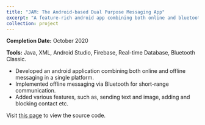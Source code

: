 ```yaml
---
title: "JAM: The Android-based Dual Purpose Messaging App"
excerpt: "A feature-rich android app combining both online and bluetooth messaging.<br/><img src='/images/projects/jam.png'>"
collection: project
---
```



**Completion Date:** October 2020

**Tools:** Java, XML, Android Studio, Firebase, Real-time Database, Bluetooth Classic.

- Developed an android application combining both online and offline messaging in a single platform.
- Implemented offline messaging via Bluetooth for short-range communication.
- Added various features, such as, sending text and image, adding and blocking contact etc.

Visit [this page](https://github.com/amritoo/JAM) to view the source code.
